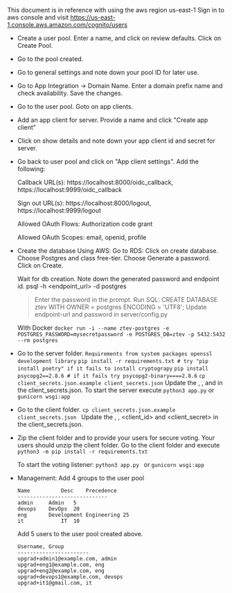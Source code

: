 This document is in reference with using the aws region us-east-1
Sign in to aws console and visit https://us-east-1.console.aws.amazon.com/cognito/users

- Create a user pool. 
  Enter a name, and click on review defaults. 
  Click on Create Pool.

- Go to the pool created.

- Go to general settings and note down your pool ID for later use.

- Go to App Integration -> Domain Name. 
  Enter a domain prefix name and check availability. Save the changes.

- Go to the user pool. Goto on app clients.

- Add an app client for server. Provide a name and click "Create app client"

- Click on show details and note down your app client id and secret for server.

- Go back to user pool and click on "App client settings".
  Add the following:
  
  Callback URL(s): https://localhost:8000/oidc_callback, https://localhost:9999/oidc_callback
  
  Sign out URL(s): https://localhost:8000/logout, https://localhost:9999/logout
  
  Allowed OAuth Flows: Authorization code grant
  
  Allowed OAuth Scopes: email, openid, profile

- Create the database
  Using AWS:
    Go to RDS:
    Click on create database.
    Choose Postgres and class free-tier.
    Choose Generate a password.
    Click on Create.
    
    Wait for db creation. Note down the generated password and endpoint id.
    psql -h <endpoint_url> -d postgres
    > Enter the password in the prompt.
    Run SQL:
      CREATE DATABASE ztev WITH OWNER = postgres ENCODING = 'UTF8';
    Update endpoint-url and password in server/config.py
  
  With Docker
  ```docker run -i --name ztev-postgres -e POSTGRES_PASSWORD=mysecretpassword -e POSTGRES_DB=ztev -p 5432:5432 --rm postgres```

- Go to the server folder.
  ``` Requirements from system packages openssl development library ```
  ```pip install -r requirements.txt # try "pip install poetry" if it fails to install cryptograpy```
  ```pip install psycopg2==2.8.6 # if it fails try psycopg2-binary====2.8.6```
  ```cp client_secrets.json.example client_secrets.json```
  Update the <pool-id>, <domain-prefix>, <client-id> and <client-secret> in the client_secrets.json.
  To start the server execute
 ```python3 app.py```
  or 
  ```gunicorn wsgi:app```

- Go to the client folder.
  ```cp client_secrets.json.example client_secrets.json ```
  Update the <pool-id>, <domain-prefix>, <client_id> and <client_secret> in the client_secrets.json.
  

- Zip the client folder and to provide your users for secure voting.
  Your users should unzip the client folder.
  Go to the client folder and execute 
  ```python3 -m pip install -r requirements.txt```
  
  To start the voting listener:
  ```python3 app.py ```
  or
  ```gunicorn wsgi:app```


- Management: 
  Add 4 groups to the user pool
  ```
  Name          Desc    Precedence
  -----------------------------
  admin 	Admin	5	
  devops	DevOps	20	
  eng   	Development Engineering	25	
  it	        IT	10	
  ```
  
  Add 5 users to the user pool created above.
  ```
  Username, Group
  -----------------------
  upgrad+admin1@example.com, admin 
  upgrad+eng1@example.com, eng
  upgrad+eng2@example.com, eng
  upgrad+devops1@example.com, devops
  upgrad+it1@gmail.com, it
  ```

